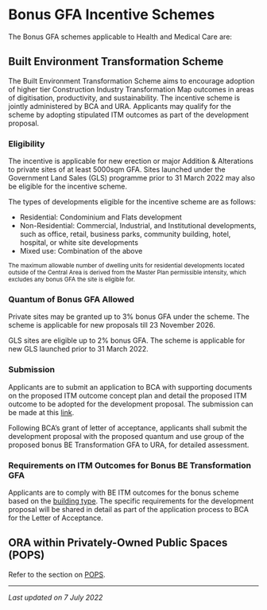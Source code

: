 # Bonus GFA Incentive Schemes

The Bonus GFA schemes applicable to Health and Medical Care are:

## Built Environment Transformation Scheme

The Built Environment Transformation Scheme aims to encourage adoption of higher tier Construction Industry Transformation Map outcomes in areas of digitisation, productivity, and sustainability. The incentive scheme is jointly administered by BCA and URA. Applicants may qualify for the scheme by adopting stipulated ITM outcomes as part of the development proposal.

### Eligibility

The incentive is applicable for new erection or major Addition & Alterations to private sites of at least 5000sqm GFA. Sites launched under the Government Land Sales (GLS) programme prior to 31 March 2022 may also be eligible for the incentive scheme.

The types of developments eligible for the incentive scheme are as follows:

- Residential: Condominium and Flats development
- Non-Residential: Commercial, Industrial, and Institutional developments, such as office, retail, business parks, community building, hotel, hospital, or white site developments
- Mixed use: Combination of the above

<small>The maximum allowable number of dwelling units for residential developments located outside of the Central Area is derived from the Master Plan permissible intensity, which excludes any bonus GFA the site is eligible for.</small>

### Quantum of Bonus GFA Allowed

Private sites may be granted up to 3% bonus GFA under the scheme. The scheme is applicable for new proposals till 23 November 2026.

GLS sites are eligible up to 2% bonus GFA. The scheme is applicable for new GLS launched prior to 31 March 2022.

### Submission

Applicants are to submit an application to BCA with supporting documents on the proposed ITM outcome concept plan and detail the proposed ITM outcome to be adopted for the development proposal. The submission can be made at this [link](https://form.gov.sg/610112199bdc0c00123abb25). 

Following BCA’s grant of letter of acceptance, applicants shall submit the development proposal with the proposed quantum and use group of the proposed bonus BE Transformation GFA to URA, for detailed assessment.

### Requirements on ITM Outcomes for Bonus BE Transformation GFA

Applicants are to comply with BE ITM outcomes for the bonus scheme based on the [building type](https://www.ura.gov.sg/-/media/Corporate/Guidelines/Development-control/Flats-Condominiums/BE-Transformation-building-type.pdf). The specific requirements for the development proposal will be shared in detail as part of the application process to BCA for the Letter of Acceptance.

## ORA within Privately-Owned Public Spaces (POPS)

Refer to the section on [POPS](https://www.ura.gov.sg/Corporate/Guidelines/Development-Control/gross-floor-area/GFA/Privately-OwnedPublicSpacesPOPS).

---

*Last updated on 7 July 2022*
